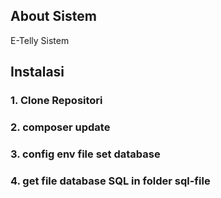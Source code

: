 
## About Sistem

E-Telly Sistem 



## Instalasi

### 1. Clone Repositori


### 2. composer update


### 3. config env file set database


### 4. get file database SQL in folder sql-file 



